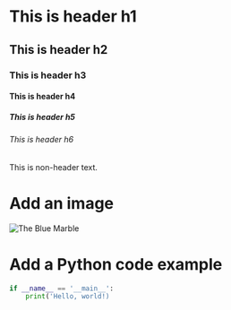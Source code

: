 # This is header h1
## This is header h2
### This is header h3
#### This is header h4
##### This is header h5
###### This is header h6
This is non-header text.

# Add an image
![The Blue Marble](https://upload.wikimedia.org/wikipedia/commons/thumb/9/97/The_Earth_seen_from_Apollo_17.jpg/300px-The_Earth_seen_from_Apollo_17.jpg)

# Add a Python code example
``` python
if __name__ == '__main__':
    print('Hello, world!)
```
